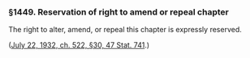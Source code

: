 ### §1449. Reservation of right to amend or repeal chapter ###

The right to alter, amend, or repeal this chapter is expressly reserved.

([July 22, 1932, ch. 522, §30, 47 Stat. 741](/statviewer.htm?volume=47&page=741).)